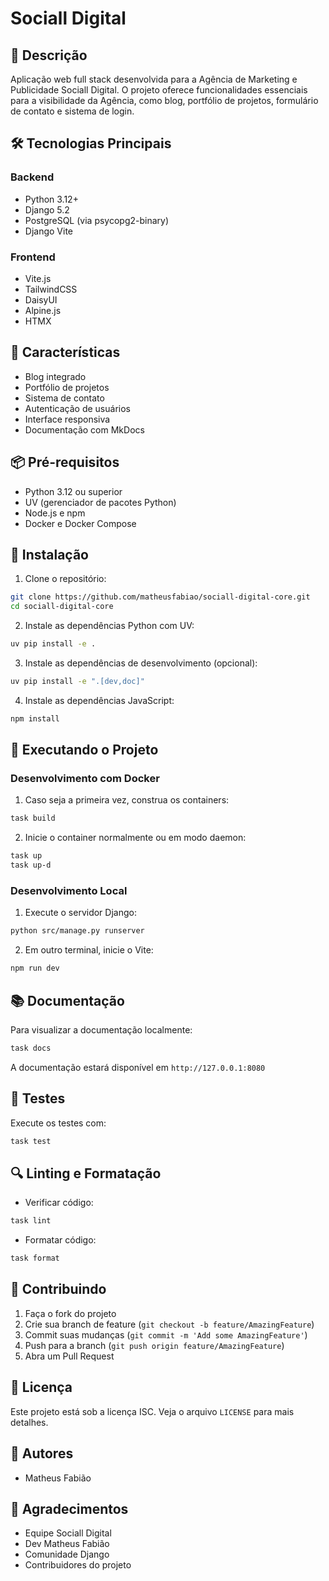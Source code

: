 # Sociall Digital

## 📝 Descrição
Aplicação web full stack desenvolvida para a Agência de Marketing e Publicidade Sociall Digital. O projeto oferece funcionalidades essenciais para a visibilidade da Agência, como blog, portfólio de projetos, formulário de contato e sistema de login.

## 🛠️ Tecnologias Principais

### Backend
- Python 3.12+
- Django 5.2
- PostgreSQL (via psycopg2-binary)
- Django Vite

### Frontend
- Vite.js
- TailwindCSS
- DaisyUI
- Alpine.js
- HTMX

## 🚀 Características
- Blog integrado
- Portfólio de projetos
- Sistema de contato
- Autenticação de usuários
- Interface responsiva
- Documentação com MkDocs

## 📦 Pré-requisitos
- Python 3.12 ou superior
- UV (gerenciador de pacotes Python)
- Node.js e npm
- Docker e Docker Compose

## 🔧 Instalação

1. Clone o repositório:
```bash
git clone https://github.com/matheusfabiao/sociall-digital-core.git
cd sociall-digital-core
```

2. Instale as dependências Python com UV:
```bash
uv pip install -e .
```

3. Instale as dependências de desenvolvimento (opcional):
```bash
uv pip install -e ".[dev,doc]"
```

4. Instale as dependências JavaScript:
```bash
npm install
```

## 🚀 Executando o Projeto

### Desenvolvimento com Docker

1. Caso seja a primeira vez, construa os containers:
```bash
task build
```

2. Inicie o container normalmente ou em modo daemon:
```bash
task up
task up-d
```

### Desenvolvimento Local

1. Execute o servidor Django:
```bash
python src/manage.py runserver
```

2. Em outro terminal, inicie o Vite:
```bash
npm run dev
```

## 📚 Documentação
Para visualizar a documentação localmente:
```bash
task docs
```
A documentação estará disponível em `http://127.0.0.1:8080`

## 🧪 Testes
Execute os testes com:
```bash
task test
```

## 🔍 Linting e Formatação
- Verificar código:
```bash
task lint
```

- Formatar código:
```bash
task format
```

## 🤝 Contribuindo
1. Faça o fork do projeto
2. Crie sua branch de feature (`git checkout -b feature/AmazingFeature`)
3. Commit suas mudanças (`git commit -m 'Add some AmazingFeature'`)
4. Push para a branch (`git push origin feature/AmazingFeature`)
5. Abra um Pull Request

## 📄 Licença
Este projeto está sob a licença ISC. Veja o arquivo `LICENSE` para mais detalhes.

## 👥 Autores
- Matheus Fabião

## 🙏 Agradecimentos
- Equipe Sociall Digital
- Dev Matheus Fabião
- Comunidade Django
- Contribuidores do projeto